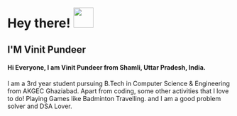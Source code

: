 # Hey there! <img src="https://raw.githubusercontent.com/igorkowalczyk/igorkowalczyk/master/src/images/wave.gif" width="45px">
## I'M Vinit Pundeer
#### Hi Everyone, I am Vinit Pundeer from Shamli, Uttar Pradesh, India.
I am a 3rd year student pursuing B.Tech in Computer Science & Engineering from AKGEC Ghaziabad.
Apart from coding, some other activities that I love to do!
 Playing Games like Badminton
 Travelling. 
 and I am a good problem solver and DSA Lover.
